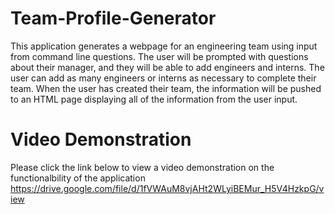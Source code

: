 # Team-Profile-Generator

This application generates a webpage for an engineering team using input from command line questions. The user will be prompted with questions about their manager, and they will be able to add engineers and interns. The user can add as many engineers or interns as necessary to complete their team. When the user has created their team, the information will be pushed to an HTML page displaying all of the information from the user input. 

# Video Demonstration

Please click the link below to view a video demonstration on the functionalbility of the application
https://drive.google.com/file/d/1fVWAuM8vjAHt2WLyiBEMur_H5V4HzkpG/view

